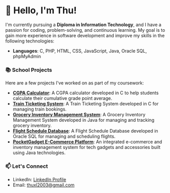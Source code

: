 # 👋 Hello, I'm Thu!

I'm currently pursuing a **Diploma in Information Technology**, and I have a passion for coding, problem-solving, and continuous learning. My goal is to gain more experience in software development and improve my skills in the following technologies:

- **Languages**: C, PHP, HTML, CSS, JavaScript, Java, Oracle SQL, phpMyAdmin

### 📚 School Projects

Here are a few projects I've worked on as part of my coursework:
- **[CGPA Calculator](https://github.com/tbhidkmanlol/cgpa-calculator)**: A CGPA calculator developed in C to help students calculate their cumulative grade point average.
- **[Train Ticketing System](https://github.com/tbhidkmanlol/train-ticketing-system)**: A Train Ticketing System developed in C for managing train bookings.
- **[Grocery Inventory Management System](https://github.com/tbhidkmanlol/grocery-inventory-management-system/)**: A Grocery Inventory Management System developed in Java for managing and tracking grocery inventory.
- **[Flight Schedule Database](https://github.com/tbhidkmanlol/Flight-Schedule)**: A Flight Schedule Database developed in Oracle SQL for managing and scheduling flights.
- **[PocketGadget E-Commerce Platform](https://github.com/tbhidkmanlol/amit3094-assignment)**: An integrated e-commerce and inventory management system for tech gadgets and accessories built using Java technologies.
### 📫 Let's Connect

- LinkedIn: [LinkedIn Profile](https://www.linkedin.com/in/thu-xing-liang-976b09320/)
- Email: thuxl2003@gmail.com

<!---
tbhidkmanlol/tbhidkmanlol is a ✨ special ✨ repository because its `README.md` (this file) appears on your GitHub profile.
You can click the Preview link to take a look at your changes.
--->
